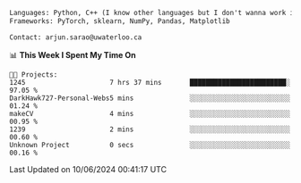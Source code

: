 ```txt
Languages: Python, C++ (I know other languages but I don't wanna work in em)
Frameworks: PyTorch, sklearn, NumPy, Pandas, Matplotlib

Contact: arjun.sarao@uwaterloo.ca
```

<!--START_SECTION:waka-->
📊 **This Week I Spent My Time On** 

```text
🐱‍💻 Projects: 
1245                     7 hrs 37 mins       ████████████████████████░   97.05 % 
DarkHawk727-Personal-Webs5 mins              ░░░░░░░░░░░░░░░░░░░░░░░░░   01.24 % 
makeCV                   4 mins              ░░░░░░░░░░░░░░░░░░░░░░░░░   00.95 % 
1239                     2 mins              ░░░░░░░░░░░░░░░░░░░░░░░░░   00.60 % 
Unknown Project          0 secs              ░░░░░░░░░░░░░░░░░░░░░░░░░   00.16 % 
```


 Last Updated on 10/06/2024 00:41:17 UTC
<!--END_SECTION:waka-->
